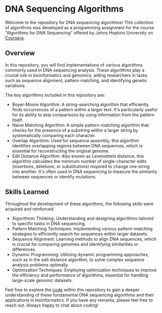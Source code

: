 # DNA Sequencing Algorithms
Welcome to the repository for DNA sequencing algorithms! This collection of algorithms was developed as a programming assignment for the course "Algorithms for DNA Sequencing" offered by Johns Hopkins University on [Coursera](https://www.coursera.org/learn/dna-sequencing).

## Overview
In this repository, you will find implementations of various algorithms commonly used in DNA sequencing analysis. These algorithms play a crucial role in bioinformatics and genomics, aiding researchers in tasks such as sequence alignment, pattern matching, and identifying genetic variations.

The key algorithms included in this repository are:
- Boyer-Moore Algorithm: A string-searching algorithm that efficiently finds occurrences of a pattern within a larger text. It's particularly useful for its ability to skip comparisons by using information from the pattern itself.
- Naive Matching Algorithm: A simple pattern-matching algorithm that checks for the presence of a substring within a larger string by systematically comparing each character.
- Overlap Algorithm: Used for sequence assembly, this algorithm identifies overlapping regions between DNA sequences, which is essential for reconstructing the original genome.
- Edit Distance Algorithm: Also known as Levenshtein distance, this algorithm calculates the minimum number of single-character edits (insertions, deletions, or substitutions) required to change one string into another. It's often used in DNA sequencing to measure the similarity between sequences or identify mutations.

## Skills Learned
Throughout the development of these algorithms, the following skills were acquired and reinforced:
- Algorithmic Thinking: Understanding and designing algorithms tailored to specific tasks in DNA sequencing.
- Pattern Matching Techniques: Implementing various pattern-matching strategies to efficiently search for sequences within larger datasets.
- Sequence Alignment: Learning methods to align DNA sequences, which is crucial for comparing genomes and identifying similarities or differences.
- Dynamic Programming: Utilizing dynamic programming approaches, such as in the edit distance algorithm, to solve complex sequence analysis problems optimally.
- Optimization Techniques: Employing optimization techniques to improve the efficiency and performance of algorithms, essential for handling large-scale genomic datasets.

Feel free to explore the [code](Algorithms_for_DNA_Sequencing.ipynb) within this repository to gain a deeper understanding of these fundamental DNA sequencing algorithms and their applications in bioinformatics. If you have any remarks, please feel free to reach out. Always happy to chat about coding!

